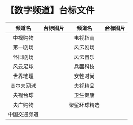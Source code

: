 # 【数字频道】台标文件
|频道名|台标图片|频道名|台标图片|
|:---:|:---:|:---:|:---:|
|中视购物|<img src="">|电视指南|<img src="">|
|第一剧场|<img src="">|风云剧场|<img src="">|
|怀旧剧场|<img src="">|风云音乐|<img src="">|
|风云足球|<img src="">|兵器科技|<img src="">|
|世界地理|<img src="">|女性时尚|<img src="">|
|高尔夫网球|<img src="">|央视精品|<img src="">|
|央视台球|<img src="">|卫生健康|<img src="">|
|央广购物|<img src="">|聚鲨环球精选|<img src="">|
|中国交通频道|<img src="">||<img src="">|



